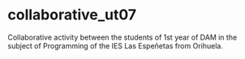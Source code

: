 # collaborative_ut07

Collaborative activity between the students of 1st year of DAM in the subject of Programming of the IES Las Espeñetas from Orihuela.
